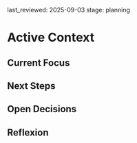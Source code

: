 last_reviewed: 2025-09-03
stage: planning

# Active Context

Current Focus
-

Next Steps
-

Open Decisions
-

Reflexion
-

